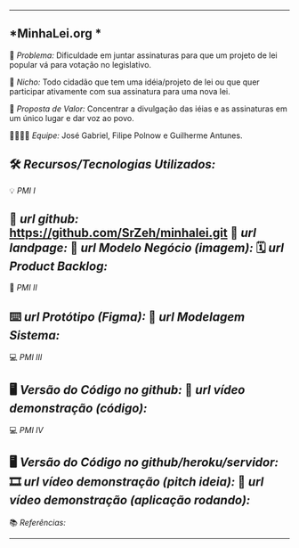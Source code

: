 -------------------
*MinhaLei.org * 
-------------------
🙁 _*Problema:*_ Dificuldade em juntar assinaturas para que um projeto de lei popular vá para votação no legislativo.

🙂 _*Nicho:*_ Todo cidadão que tem uma idéia/projeto de lei ou que quer participar ativamente com sua assinatura para uma nova lei.

🎁 _*Proposta de Valor:*_ Concentrar a divulgação das iéias e as assinaturas em um único lugar e dar voz ao povo.

🧑‍💻👩‍💻 _*Equipe:*_ José Gabriel, Filipe Polnow e Guilherme Antunes.

🛠️ _*Recursos/Tecnologias Utilizados:*_
-------------------
💡 *PMI I*

🔗 _*url github:*_ https://github.com/SrZeh/minhalei.git
🛬 _*url landpage:*_
🤝 _*url Modelo Negócio (imagem):*_
🗓️ _*url Product Backlog:*_
-------------------
📲 *PMI II*

⌨️ _*url Protótipo (Figma):*_
📝 _*url Modelagem Sistema:*_
-------------------
💻 *PMI III*

🖥️ _*Versão do Código no github:*_
🎥 _*url vídeo demonstração (código):*_
-------------------
💻 *PMI IV*

🖥️ _*Versão do Código no github/heroku/servidor:*_
🎞️ _*url vídeo demonstração (pitch ideia):*_
🎥 _*url vídeo demonstração (aplicação rodando):*_
-------------------
📚 *Referências:*

-------------------
